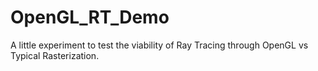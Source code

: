# OpenGL_RT_Demo
A little experiment to test the viability of Ray Tracing through OpenGL vs Typical Rasterization. 
